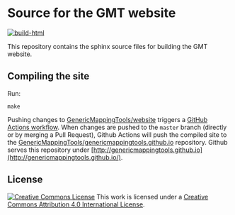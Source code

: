 # Source for the GMT website

[![build-html](https://github.com/GenericMappingTools/website/workflows/build-html/badge.svg?event=push)](https://github.com/GenericMappingTools/website/actions?query=workflow%3Abuild-html)

This repository contains the sphinx source files for building the GMT website.

## Compiling the site

Run:

    make

Pushing changes to
[GenericMappingTools/website](https://github.com/GenericMappingTools/website)
triggers a [GitHub Actions workflow](.github/workflows/build.yml).
When changes are pushed to the `master` branch (directly or by merging a Pull
Request), Github Actions will push the compiled site to the
[GenericMappingTools/genericmappingtools.github.io](https://github.com/GenericMappingTools/genericmappingtools.github.io)
repository.
Github serves this repository under
[http://genericmappingtools.github.io](http://genericmappingtools.github.io/).

## License

[![Creative Commons
License](https://i.creativecommons.org/l/by/4.0/88x31.png)](http://creativecommons.org/licenses/by/4.0/)
This work is licensed under a
[Creative Commons Attribution 4.0 International
License](http://creativecommons.org/licenses/by/4.0/).
